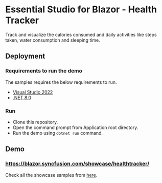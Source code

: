 # Essential Studio for Blazor - Health Tracker

Track and visualize the calories consumed and daily activities like steps taken, water consumption and sleeping time.

## Deployment

### Requirements to run the demo

The samples requires the below requirements to run.

* [Visual Studio 2022](https://visualstudio.microsoft.com/vs/)
* [.NET 8.0](https://dotnet.microsoft.com/en-us/download/dotnet/8.0)

### Run

* Clone this repository.
* Open the command prompt from Application root directory.
* Run the demo using `dotnet run` command.

## Demo

### <a href="https://blazor.syncfusion.com/showcase/healthtracker/" target="_blank">https://blazor.syncfusion.com/showcase/healthtracker/</a>

Check all the showcase samples from <a href="https://ej2.syncfusion.com/home/blazor.html" target="_blank">here</a>.
